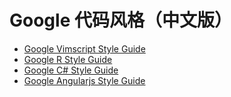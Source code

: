 # Google 代码风格（中文版）

- [Google Vimscript Style Guide](vimscript-style-guide-casual/index.md)
- [Google R Style Guide](python-style-guide/index.md)
- [Google C# Style Guide](csharp-style-guide/index.md)
- [Google Angularjs Style Guide](angularjs-style-guide/index.md)